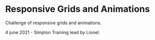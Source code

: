 # Responsive Grids and Animations

Challenge of responsive grids and animations.

4 june 2021 - Simplon Training lead by Lionel.
